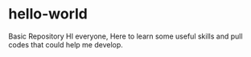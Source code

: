 # hello-world
Basic Repository
HI everyone,
Here to learn some useful skills and pull codes that could help me develop.

